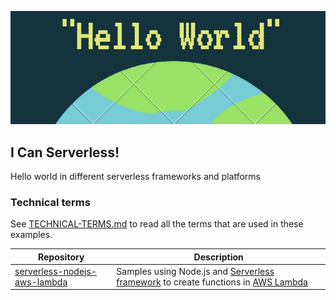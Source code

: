 <p align="center">
  <a href="https://github.com/vitor-tadashi/samples-serverless-functions">
    <img
      alt="Hello Serverless World"
      src="/images/hello-world.jpg"
    />
  </a>
</p>

## I Can Serverless!
Hello world in different serverless frameworks and platforms

### Technical terms
See [TECHNICAL-TERMS.md](TECHNICAL-TERMS.md) to read all the terms that are used in these examples.

| Repository                                                                                           | Description                                                                                                                                     |
|----------------------------------------------------------------------------------------------------- | ----------------------------------------------------------------------------------------------------------------------------------------------- |
| [serverless-nodejs-aws-lambda](https://github.com/vitor-tadashi/sample-serverless-nodejs-aws-lambda) | Samples using Node.js and [Serverless framework](https://serverless.com) to create functions in [AWS Lambda](https://aws.amazon.com/pt/lambda/) |
